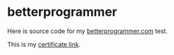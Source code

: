 # betterprogrammer

Here is source code for my [betterprogrammer.com](http://www.betterprogrammer.com/) test.

This is my [certificate link](http://www.betterprogrammer.com/certificate/BP151D68M).

